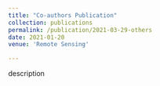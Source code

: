 ```yaml
---
title: "Co-authors Publication"
collection: publications
permalink: /publication/2021-03-29-others
date: 2021-01-20
venue: 'Remote Sensing'

---
```

description
